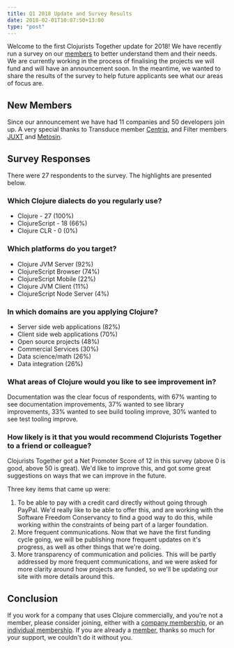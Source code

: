 ```yaml
---
title: Q1 2018 Update and Survey Results
date: 2018-02-01T10:07:50+13:00
type: "post"
---
```


Welcome to the first Clojurists Together update for 2018! We have recently run a survey on our [members](/members/) to better understand them and their needs. We are currently working in the process of finalising the projects we will fund and will have an announcement soon. In the meantime, we wanted to share the results of the survey to help future applicants see what our areas of focus are.

## New Members

Since our announcement we have had 11 companies and 50 developers join up. A very special thanks to Transduce member [Centriq](https://centriqhome.com), and Filter members [JUXT](https://juxt.pro) and [Metosin](http://metosin.fi).

## Survey Responses

There were 27 respondents to the survey. The highlights are presented below.

### Which Clojure dialects do you regularly use?

* Clojure - 27 (100%)
* ClojureScript - 18 (66%)
* Clojure CLR - 0 (0%)

### Which platforms do you target?

* Clojure JVM Server (92%)
* ClojureScript Browser (74%)
* ClojureScript Mobile (22%)
* Clojure JVM Client (11%)
* ClojureScript Node Server (4%)

### In which domains are you applying Clojure?

* Server side web applications (82%)
* Client side web applications (70%)
* Open source projects (48%)
* Commercial Services (30%)
* Data science/math (26%)
* Data integration (26%)

### What areas of Clojure would you like to see improvement in?

Documentation was the clear focus of respondents, with 67% wanting to see documentation improvements, 37% wanted to see library improvements, 33% wanted to see build tooling improve, 30% wanted to see test tooling improve.

### How likely is it that you would recommend Clojurists Together to a friend or colleague?

Clojurists Together got a Net Promoter Score of 12 in this survey (above 0 is good, above 50 is great). We'd like to improve this, and got some great suggestions on ways that we can improve in the future.

Three key items that came up were:

1. To be able to pay with a credit card directly without going through PayPal. We'd really like to be able to offer this, and are working with the Software Freedom Conservancy to find a good way to do this, while working within the constraints of being part of a larger foundation.
2. More frequent communications. Now that we have the first funding cycle going, we will be publishing more frequent updates on it's progress, as well as other things that we're doing.
3. More transparency of communication and policies. This will be partly addressed by more frequent communications, and we were asked for more clarity around how projects are funded, so we'll be updating our site with more details around this.

## Conclusion

If you work for a company that uses Clojure commercially, and you're not a member, please consider joining, either with a [company membership](/companies/), or an [individual membership](/developers/). If you are already a [member](/members/), thanks so much for your support, we couldn't do it without you.
